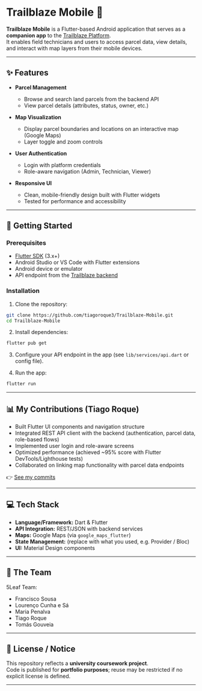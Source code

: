 # Trailblaze Mobile 📱

**Trailblaze Mobile** is a Flutter-based Android application that serves as a **companion app** to the [Trailblaze Platform](https://github.com/tiagoroque3/Trailblaze-Platform).  
It enables field technicians and users to access parcel data, view details, and interact with map layers from their mobile devices.

---

## ✨ Features

- **Parcel Management**
  - Browse and search land parcels from the backend API
  - View parcel details (attributes, status, owner, etc.)

- **Map Visualization**
  - Display parcel boundaries and locations on an interactive map (Google Maps)
  - Layer toggle and zoom controls

- **User Authentication**
  - Login with platform credentials
  - Role-aware navigation (Admin, Technician, Viewer)

- **Responsive UI**
  - Clean, mobile-friendly design built with Flutter widgets
  - Tested for performance and accessibility

---

## 🚀 Getting Started

### Prerequisites
- [Flutter SDK](https://flutter.dev/docs/get-started/install) (3.x+)
- Android Studio or VS Code with Flutter extensions
- Android device or emulator
- API endpoint from the [Trailblaze backend](https://github.com/tiagoroque3/Trailblaze-Platform)

### Installation

1. Clone the repository:
```bash
git clone https://github.com/tiagoroque3/Trailblaze-Mobile.git
cd Trailblaze-Mobile
```

2. Install dependencies:
```bash
flutter pub get
```

3. Configure your API endpoint in the app (see `lib/services/api.dart` or config file).

4. Run the app:
```bash
flutter run
```

---

## 📊 My Contributions (Tiago Roque)

- Built Flutter UI components and navigation structure  
- Integrated REST API client with the backend (authentication, parcel data, role-based flows)  
- Implemented user login and role-aware screens  
- Optimized performance (achieved ~95% score with Flutter DevTools/Lighthouse tests)  
- Collaborated on linking map functionality with parcel data endpoints  

👉 [See my commits](https://github.com/tiagoroque3/Trailblaze-Mobile/commits?author=tiagoroque3)

---

## 💻 Tech Stack

- **Language/Framework:** Dart & Flutter  
- **API Integration:** REST/JSON with backend services  
- **Maps:** Google Maps (via `google_maps_flutter`)  
- **State Management:** (replace with what you used, e.g. Provider / Bloc)  
- **UI:** Material Design components

---

## 🤝 The Team

5Leaf Team:
- Francisco Sousa  
- Lourenço Cunha e Sá  
- Maria Penalva  
- Tiago Roque  
- Tomás Gouveia  

---

## 📝 License / Notice

This repository reflects a **university coursework project**.  
Code is published for **portfolio purposes**; reuse may be restricted if no explicit license is defined.

---
